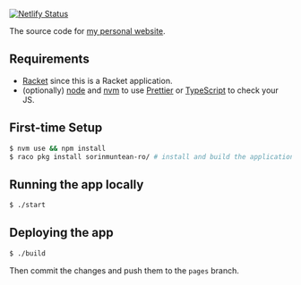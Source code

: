 [![Netlify Status](https://api.netlify.com/api/v1/badges/5a9936cd-e6c5-4e57-a08c-296137130898/deploy-status)](https://app.netlify.com/sites/sorinmuntean/deploys)

The source code for [my personal website](https://sorinmuntean.ro).

## Requirements

- [Racket](https://racket-lang.org/) since this is a Racket application.
- (optionally) [node](https://nodejs.org/en/) and [nvm](https://github.com/nvm-sh/nvm) to use [Prettier](https://prettier.io) or [TypeScript](https://www.typescriptlang.org/) to check your JS.

## First-time Setup

```sh
$ nvm use && npm install
$ raco pkg install sorinmuntean-ro/ # install and build the application and its deps
```

## Running the app locally

```sh
$ ./start
```

## Deploying the app

```sh
$ ./build
```

Then commit the changes and push them to the `pages` branch.
